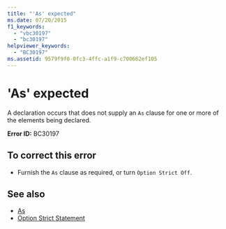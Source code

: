 ```yaml
---
title: "'As' expected"
ms.date: 07/20/2015
f1_keywords: 
  - "vbc30197"
  - "bc30197"
helpviewer_keywords: 
  - "BC30197"
ms.assetid: 9579f9f0-0fc3-4ffc-a1f9-c700662ef105
---
```

# 'As' expected
A declaration occurs that does not supply an `As` clause for one or more of the elements being declared.  
  
 **Error ID:** BC30197  
  
## To correct this error  
  
-   Furnish the `As` clause as required, or turn `Option Strict Off`.  
  
## See also
- [As](../../visual-basic/language-reference/statements/as-clause.md)
- [Option Strict Statement](../../visual-basic/language-reference/statements/option-strict-statement.md)
